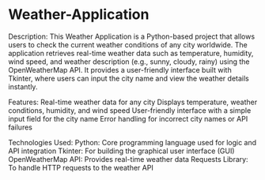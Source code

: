 # Weather-Application
Description:
This Weather Application is a Python-based project that allows users to check the current weather conditions of any city worldwide. The application retrieves real-time weather data such as temperature, humidity, wind speed, and weather description (e.g., sunny, cloudy, rainy) using the OpenWeatherMap API. It provides a user-friendly interface built with Tkinter, where users can input the city name and view the weather details instantly.

Features:
Real-time weather data for any city
Displays temperature, weather conditions, humidity, and wind speed
User-friendly interface with a simple input field for the city name
Error handling for incorrect city names or API failures

Technologies Used:
Python: Core programming language used for logic and API integration
Tkinter: For building the graphical user interface (GUI)
OpenWeatherMap API: Provides real-time weather data
Requests Library: To handle HTTP requests to the weather API
